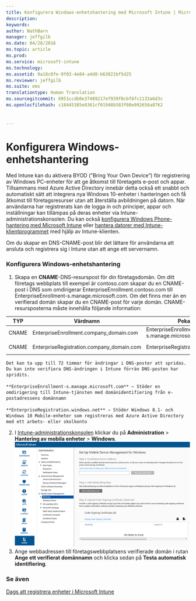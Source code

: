 ```yaml
---
title: Konfigurera Windows-enhetshantering med Microsoft Intune | Microsoft Intune
description: 
keywords: 
author: NathBarn
manager: jeffgilb
ms.date: 04/28/2016
ms.topic: article
ms.prod: 
ms.service: microsoft-intune
ms.technology: 
ms.assetid: 9a18c0fe-9f03-4e84-a4d0-b63821bf5d25
ms.reviewer: jeffgilb
ms.suite: ems
translationtype: Human Translation
ms.sourcegitcommit: 6951ccdb0e37489217ef939f0cbf6fc1133a6d3c
ms.openlocfilehash: c18445385e8361cf01948b583f08e992658a8762


---
```


# Konfigurera Windows-enhetshantering
Med Intune kan du aktivera BYOD (”Bring Your Own Device”) för registrering av Windows PC-enheter för att ge åtkomst till företagets e-post och appar. Tillsammans med Azure Active Directory innebär detta också ett snabbt och automatiskt sätt att integrera nya Windows 10-enheter i hanteringen och få åtkomst till företagsresurser utan att återställa avbildningen på datorn. När användarna har registrerats kan de logga in och principer, appar och inställningar kan tillämpas på deras enheter via Intune-administrationskonsolen. Du kan också [konfigurera Windows Phone-hantering med Microsoft Intune](set-up-windows-phone-management-with-microsoft-intune.md) eller [hantera datorer med Intune-klientprogrammet](manage-windows-pcs-with-microsoft-intune.md) med hjälp av Intune-klienten.

Om du skapar en DNS-CNAME-post blir det lättare för användarna att ansluta och registrera sig i Intune utan att ange ett servernamn.

### Konfigurera Windows-enhetshantering

  1.  Skapa en **CNAME**-DNS-resurspost för din företagsdomän. Om ditt företags webbplats till exempel är contoso.com skapar du en CNAME-post i DNS som omdirigerar EnterpriseEnrollment.contoso.com till EnterpriseEnrollment-s.manage.microsoft.com. Om det finns mer än en verifierad domän skapar du en CNAME-post för varje domän. CNAME-resursposterna måste innehålla följande information:

  |TYP|Värdnamn|Pekar på|TTL|
  |--------|-------------|-------------|-------|
  |CNAME|EnterpriseEnrollment.company_domain.com|EnterpriseEnrollment-s.manage.microsoft.com |1 timme|
  |CNAME|EnterpriseRegistration.company_domain.com|EnterpriseRegistration.windows.net|1 timme|

    Det kan ta upp till 72 timmar för ändringar i DNS-poster att spridas. Du kan inte verifiera DNS-ändringen i Intune förrän DNS-posten har spridits.

    **EnterpriseEnrollment-s.manage.microsoft.com** – Stöder en omdirigering till Intune-tjänsten med domänidentifiering från e-postadressens domännamn

    **EnterpriseRegistration.windows.net** – Stöder Windows 8.1- och Windows 10 Mobile-enheter som registreras med Azure Active Directory med ett arbets- eller skolkonto

  2.  I [Intune-administrationskonsolen](http://manage.microsoft.com) klickar du på **Administration** &gt; **Hantering av mobila enheter** &gt; **Windows**.
  ![Dialogrutan Windows-enhetshantering](../media/enroll-intune-winenr.png)
  3.  Ange webbadressen till företagswebbplatsens verifierade domän i rutan **Ange ett verifierat domännamn** och klicka sedan på **Testa automatisk identifiering**.

### Se även
[Dags att registrera enheter i Microsoft Intune](get-ready-to-enroll-devices-in-microsoft-intune.md)



<!--HONumber=Jun16_HO4-->


